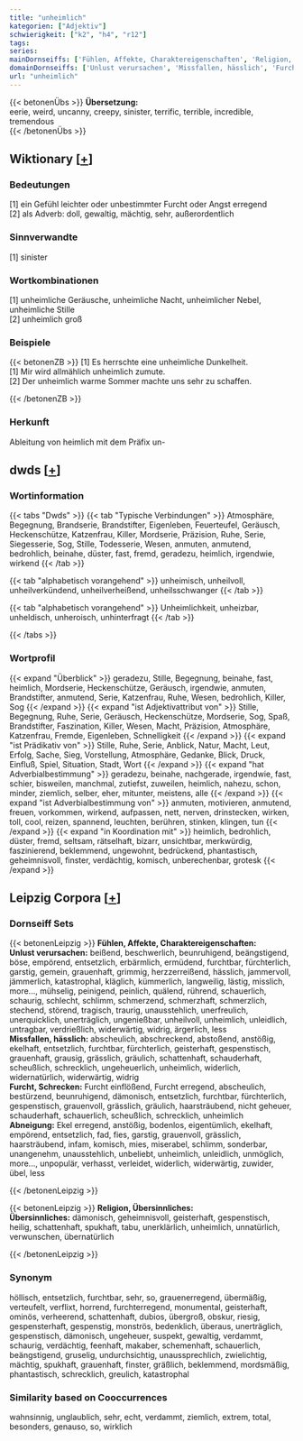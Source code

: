 ```yaml
---
title: "unheimlich"
kategorien: ["Adjektiv"]
schwierigkeit: ["k2", "h4", "r12"]
tags:
series:
mainDornseiffs: ['Fühlen, Affekte, Charaktereigenschaften', 'Religion, Übersinnliches']
domainDornseiffs: ['Unlust verursachen', 'Missfallen, hässlich', 'Furcht, Schrecken', 'Abneigung', 'Übersinnliches']
url: "unheimlich"
---
```


{{< betonenÜbs >}}
**Übersetzung:**  
eerie, weird, uncanny, creepy, sinister, terrific, terrible, incredible, tremendous  
{{< /betonenÜbs >}}

## Wiktionary [[+](https://de.wiktionary.org/wiki/unheimlich)]

### Bedeutungen
[1] ein Gefühl leichter oder unbestimmter Furcht oder Angst erregend  
[2] als Adverb: doll, gewaltig, mächtig, sehr, außerordentlich  

### Sinnverwandte
[1] sinister  

### Wortkombinationen
[1] unheimliche Geräusche, unheimliche Nacht, unheimlicher Nebel, unheimliche Stille  
[2] unheimlich groß  

### Beispiele
{{< betonenZB >}}
[1] Es herrschte eine unheimliche Dunkelheit.  
[1] Mir wird allmählich unheimlich zumute.  
[2] Der unheimlich warme Sommer machte uns sehr zu schaffen.  

{{< /betonenZB >}}
### Herkunft
Ableitung von heimlich mit dem Präfix un-  



## dwds [[+](https://www.dwds.de/wb/unheimlich)]

### Wortinformation
{{< tabs "Dwds" >}}
{{< tab "Typische Verbindungen" >}}
Atmosphäre, Begegnung, Brandserie, Brandstifter, Eigenleben, Feuerteufel, Geräusch, Heckenschütze, Katzenfrau, Killer, Mordserie, Präzision, Ruhe, Serie, Siegesserie, Sog, Stille, Todesserie, Wesen, anmuten, anmutend, bedrohlich, beinahe, düster, fast, fremd, geradezu, heimlich, irgendwie, wirkend
{{< /tab >}}

{{< tab "alphabetisch vorangehend" >}}
unheimisch, unheilvoll, unheilverkündend, unheilverheißend, unheilsschwanger
{{< /tab >}}

{{< tab "alphabetisch vorangehend" >}}
Unheimlichkeit, unheizbar, unheldisch, unheroisch, unhinterfragt
{{< /tab >}}

{{< /tabs >}}

### Wortprofil
{{< expand "Überblick" >}} geradezu, Stille, Begegnung, beinahe, fast, heimlich, Mordserie, Heckenschütze, Geräusch, irgendwie, anmuten, Brandstifter, anmutend, Serie, Katzenfrau, Ruhe, Wesen, bedrohlich, Killer, Sog {{< /expand >}}
{{< expand "ist Adjektivattribut von" >}} Stille, Begegnung, Ruhe, Serie, Geräusch, Heckenschütze, Mordserie, Sog, Spaß, Brandstifter, Faszination, Killer, Wesen, Macht, Präzision, Atmosphäre, Katzenfrau, Fremde, Eigenleben, Schnelligkeit {{< /expand >}}
{{< expand "ist Prädikativ von" >}} Stille, Ruhe, Serie, Anblick, Natur, Macht, Leut, Erfolg, Sache, Sieg, Vorstellung, Atmosphäre, Gedanke, Blick, Druck, Einfluß, Spiel, Situation, Stadt, Wort {{< /expand >}}
{{< expand "hat Adverbialbestimmung" >}} geradezu, beinahe, nachgerade, irgendwie, fast, schier, bisweilen, manchmal, zutiefst, zuweilen, heimlich, nahezu, schon, minder, ziemlich, selber, eher, mitunter, meistens, alle {{< /expand >}}
{{< expand "ist Adverbialbestimmung von" >}} anmuten, motivieren, anmutend, freuen, vorkommen, wirkend, aufpassen, nett, nerven, drinstecken, wirken, toll, cool, reizen, spannend, leuchten, berühren, stinken, klingen, tun {{< /expand >}}
{{< expand "in Koordination mit" >}} heimlich, bedrohlich, düster, fremd, seltsam, rätselhaft, bizarr, unsichtbar, merkwürdig, faszinierend, beklemmend, ungewohnt, bedrückend, phantastisch, geheimnisvoll, finster, verdächtig, komisch, unberechenbar, grotesk {{< /expand >}}

## Leipzig Corpora [[+](https://corpora.uni-leipzig.de/en/res?word=unheimlich&corpusId=deu_newscrawl-public_2018)]

### Dornseiff Sets
{{< betonenLeipzig >}}
**Fühlen, Affekte, Charaktereigenschaften:**  
**Unlust verursachen:** beißend, beschwerlich, beunruhigend, beängstigend, böse, empörend, entsetzlich, erbärmlich, ermüdend, furchtbar, fürchterlich, garstig, gemein, grauenhaft, grimmig, herzzerreißend, hässlich, jammervoll, jämmerlich, katastrophal, kläglich, kümmerlich, langweilig, lästig, misslich, more..., mühselig, peinigend, peinlich, quälend, rührend, schauerlich, schaurig, schlecht, schlimm, schmerzend, schmerzhaft, schmerzlich, stechend, störend, tragisch, traurig, unausstehlich, unerfreulich, unerquicklich, unerträglich, ungenießbar, unheilvoll, unheimlich, unleidlich, untragbar, verdrießlich, widerwärtig, widrig, ärgerlich, less  
**Missfallen, hässlich:** abscheulich, abschreckend, abstoßend, anstößig, ekelhaft, entsetzlich, furchtbar, fürchterlich, geisterhaft, gespenstisch, grauenhaft, grausig, grässlich, gräulich, schattenhaft, schauderhaft, scheußlich, schrecklich, ungeheuerlich, unheimlich, widerlich, widernatürlich, widerwärtig, widrig  
**Furcht, Schrecken:** Furcht einflößend, Furcht erregend, abscheulich, bestürzend, beunruhigend, dämonisch, entsetzlich, furchtbar, fürchterlich, gespenstisch, grauenvoll, grässlich, gräulich, haarsträubend, nicht geheuer, schauderhaft, schauerlich, scheußlich, schrecklich, unheimlich  
**Abneigung:** Ekel erregend, anstößig, bodenlos, eigentümlich, ekelhaft, empörend, entsetzlich, fad, fies, garstig, grauenvoll, grässlich, haarsträubend, infam, komisch, mies, miserabel, schlimm, sonderbar, unangenehm, unausstehlich, unbeliebt, unheimlich, unleidlich, unmöglich, more..., unpopulär, verhasst, verleidet, widerlich, widerwärtig, zuwider, übel, less  

{{< /betonenLeipzig >}}


{{< betonenLeipzig >}}
**Religion, Übersinnliches:**  
**Übersinnliches:** dämonisch, geheimnisvoll, geisterhaft, gespenstisch, heilig, schattenhaft, spukhaft, tabu, unerklärlich, unheimlich, unnatürlich, verwunschen, übernatürlich  

{{< /betonenLeipzig >}}

### Synonym
höllisch, entsetzlich, furchtbar, sehr, so, grauenerregend, übermäßig, verteufelt, verflixt, horrend, furchterregend, monumental, geisterhaft, ominös, verheerend, schattenhaft, dubios, übergroß, obskur, riesig, gespensterhaft, gespenstig, monströs, bedenklich, überaus, unerträglich, gespenstisch, dämonisch, ungeheuer, suspekt, gewaltig, verdammt, schaurig, verdächtig, feenhaft, makaber, schemenhaft, schauerlich, beängstigend, gruselig, undurchsichtig, unaussprechlich, zwielichtig, mächtig, spukhaft, grauenhaft, finster, gräßlich, beklemmend, mordsmäßig, phantastisch, schrecklich, greulich, katastrophal


### Similarity based on Cooccurrences
wahnsinnig, unglaublich, sehr, echt, verdammt, ziemlich, extrem, total, besonders, genauso, so, wirklich

